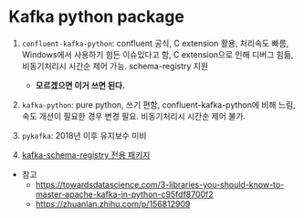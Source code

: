 # Kafka python package
1. `confluent-kafka-python`: confluent 공식, C extension 활용, 처리속도 빠름, Windows에서 사용하기 힘든 이슈있다고 함, C extension으로 인해 디버그 힘듦, 비동기처리시 시간순 제어 가능. schema-registry 지원
	- **모르겠으면 이거 쓰면 된다.**

2. `kafka-python`: pure python, 쓰기 편함, confluent-kafka-python에 비해 느림, 속도 개선이 필요한 경우 변경 필요. 비동기처리시 시간순 제어 불가.

3. `pykafka`: 2018년 이후 유지보수 미비

4. [kafka-schema-registry 전용 패키지](https://pypi.org/project/kafka-schema-registry/)

- 참고
	- https://towardsdatascience.com/3-libraries-you-should-know-to-master-apache-kafka-in-python-c95fdf8700f2
	- https://zhuanlan.zhihu.com/p/156812909

